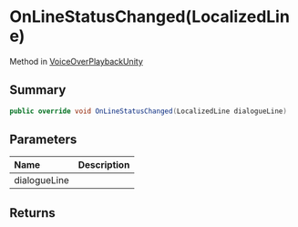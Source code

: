 # OnLineStatusChanged(LocalizedLine)

Method in [VoiceOverPlaybackUnity](/api/csharp/yarn.unity.voiceoverplaybackunity.md)

## Summary



```csharp
public override void OnLineStatusChanged(LocalizedLine dialogueLine)
```

## Parameters

|Name|Description|
|:---|:---|
|dialogueLine||

## Returns



